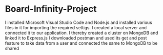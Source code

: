 # Board-Infinity-Project
I installed Microsoft Visual Studio Code and Node.js and installed various files in it for importing the required settigs.
I  created a local server and connected it to our application.
I thereby created a cluster on MongoDB and linked it to Express.js
I downloaded postman and used its get and post feature to take data from a user and connected the same to MongoDB to be shared
